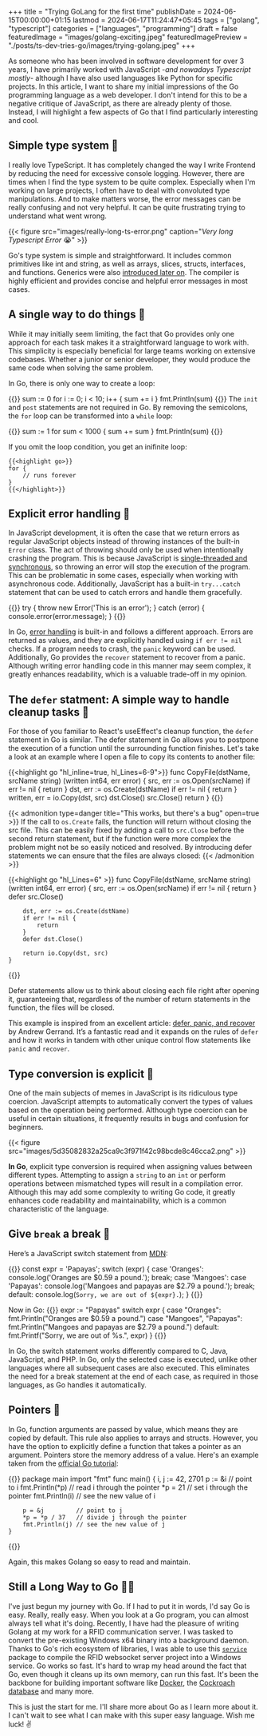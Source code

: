 +++
title = "Trying GoLang for the first time"
publishDate = 2024-06-15T00:00:00+01:15
lastmod = 2024-06-17T11:24:47+05:45
tags = ["golang", "typescript"]
categories = ["languages", "programming"]
draft = false
featuredImage = "images/golang-exciting.jpeg"
featuredImagePreview = "./posts/ts-dev-tries-go/images/trying-golang.jpeg"
+++


As someone who has been involved in software development for over 3 years, I have primarily worked with JavaScript -*and nowadays Typescript mostly*- although I have also used languages like Python for specific projects. In this article, I want to share my initial impressions of the Go programming language as a web developer. I don't intend for this to be a negative critique of JavaScript, as there are already plenty of those. Instead, I will highlight a few aspects of Go that I find particularly interesting and cool.

Simple type system 🎹
------------------

I really love TypeScript. It has completely changed the way I write Frontend by reducing the need for excessive console logging. However, there are times when I find the type system to be quite complex. Especially when I'm working on large projects, I often have to deal with convoluted type manipulations. And to make matters worse, the error messages can be really confusing and not very helpful. It can be quite frustrating trying to understand what went wrong.

{{< figure src="images/really-long-ts-error.png" caption="*Very long Typescript Error* 😭" >}}

Go's type system is simple and straightforward. It includes common primitives like int and string, as well as arrays, slices, structs, interfaces, and functions. Generics were also [introduced later on](https://go.dev/blog/intro-generics). The compiler is highly efficient and provides concise and helpful error messages in most cases.

A single way to do things 🚀
-------------------------

While it may initially seem limiting, the fact that Go provides only one approach for each task makes it a straightforward language to work with. This simplicity is especially beneficial for large teams working on extensive codebases. Whether a junior or senior developer, they would produce the same code when solving the same problem.

In Go, there is only one way to create a loop:

{{<highlight go>}}
sum := 0
for i := 0; i < 10; i++ {
    sum += i
}
    fmt.Println(sum)
{{</highlight>}}
The `init` and `post` statements are not required in Go. By removing the semicolons, the `for` loop can be transformed into a `while` loop:

{{<highlight go>}}
sum := 1
for sum < 1000 {
    sum += sum
}
    fmt.Println(sum)
    {{</highlight>}}


If you omit the loop condition, you get an inifinite loop:

    {{<highlight go>}}
    for {
    	// runs forever
    }
    {{</highlight>}}

Explicit error handling 🚨
--------------------

In JavaScript development, it is often the case that we return errors as regular JavaScript objects instead of throwing instances of the built-in `Error` class. The act of throwing should only be used when intentionally crashing the program. This is because JavaScript is [single-threaded and synchronous](https://groovetechnology.com/blog/why-javascript-is-single-threaded/), so throwing an error will stop the execution of the program. This can be problematic in some cases, especially when working with asynchronous code. Additionally, JavaScript has a built-in `try...catch` statement that can be used to catch errors and handle them gracefully.

{{<highlight javascript>}}
    try {
      throw new Error('This is an error');
    } catch (error) {
      console.error(error.message);
    }
{{</highlight>}}

In Go, [error handling](https://go.dev/blog/error-handling-and-go) is built-in and follows a different approach. Errors are returned as values, and they are explicitly handled using `if err != nil` checks. If a program needs to crash, the `panic` keyword can be used. Additionally, Go provides the `recover` statement to recover from a panic. Although writing error handling code in this manner may seem complex, it greatly enhances readability, which is a valuable trade-off in my opinion.

The `defer` statment: A simple way to handle cleanup tasks 🧹
-----
For those of you familiar to React's useEffect's cleanup function, the `defer` statement in Go is similar. The defer statement in Go allows you to postpone the execution of a function until the surrounding function finishes. Let's take a look at an example where I open a file to copy its contents to another file:

{{<highlight go "hl_inline=true, hl_Lines=6-9">}}
    func CopyFile(dstName, srcName string) (written int64, err error) {
        src, err := os.Open(srcName)
        if err != nil {
            return
        }
        dst, err := os.Create(dstName)
        if err != nil {
            return
        }
        written, err = io.Copy(dst, src)
        dst.Close()
        src.Close()
        return
    }
{{</highlight>}}

{{< admonition type=danger title="This works, but there's a bug" open=true >}}
If the call to `os.Create` fails, the function will return without closing the src file. This can be easily fixed by adding a call to `src.Close` before the second return statement, but if the function were more complex the problem might not be so easily noticed and resolved. By introducing defer statements we can ensure that the files are always closed:
{{< /admonition >}}

{{<highlight go "hl_Lines=6" >}}
    func CopyFile(dstName, srcName string) (written int64, err error) {
        src, err := os.Open(srcName)
        if err != nil {
            return
        }
        defer src.Close()

        dst, err := os.Create(dstName)
        if err != nil {
            return
        }
        defer dst.Close()

        return io.Copy(dst, src)
    }
{{</highlight>}}


Defer statements allow us to think about closing each file right after opening it, guaranteeing that, regardless of the number of return statements in the function, the files will be closed.

This example is inspired from an excellent article: [defer, panic, and recover](https://go.dev/blog/defer-panic-and-recover) by Andrew Gerrand. It’s a fantastic read and it expands on the rules of `defer` and how it works in tandem with other unique control flow statements like `panic` and `recover`.

Type conversion is explicit 🔄
---------------------------
One of the main subjects of memes in JavaScript is its ridiculous type coercion. JavaScript attempts to automatically convert the types of values based on the operation being performed. Although type coercion can be useful in certain situations, it frequently results in bugs and confusion for beginners.

{{< figure src="images/5d35082832a25ca9c3f971f42c98bcde8c46cca2.png" >}}

**In Go**, explicit type conversion is required when assigning values between different types. Attempting to assign a `string` to an `int` or perform operations between mismatched types will result in a compilation error. Although this may add some complexity to writing Go code, it greatly enhances code readability and maintainability, which is a common characteristic of the language.


Give `break` a break 🚫
---------------------------------------------------------

Here’s a JavaScript switch statement from [MDN](https://developer.mozilla.org/en-US/docs/Web/JavaScript/Reference/Statements/switch#try_it):

{{<highlight javascript>}}
    const expr = 'Papayas';
    switch (expr) {
      case 'Oranges':
        console.log('Oranges are $0.59 a pound.');
        break;
      case 'Mangoes':
      case 'Papayas':
        console.log('Mangoes and papayas are $2.79 a pound.');
        break;
      default:
        console.log(`Sorry, we are out of ${expr}.`);
    }
{{</highlight>}}

Now in Go:
{{<highlight go>}}
    expr := "Papayas"
    switch expr {
    case "Oranges":
    	fmt.Println("Oranges are $0.59 a pound.")
    case "Mangoes", "Papayas":
    	fmt.Println("Mangoes and papayas are $2.79 a pound.")
    default:
    	fmt.Printf("Sorry, we are out of %s.", expr)
    }
{{</highlight>}}

In Go, the switch statement works differently compared to C, Java, JavaScript, and PHP. In Go, only the selected case is executed, unlike other languages where all subsequent cases are also executed. This eliminates the need for a break statement at the end of each case, as required in those languages, as Go handles it automatically.

Pointers 🧭
--------

In Go, function arguments are passed by value, which means they are copied by default. This rule also applies to arrays and structs. However, you have the option to explicitly define a function that takes a pointer as an argument. Pointers store the memory address of a value. Here's an example taken from the [official Go tutorial](https://go.dev/tour/moretypes/1):

{{<highlight go>}}
    package main
    import "fmt"
    func main() {
    	i, j := 42, 2701
    	p := &i         // point to i
    	fmt.Println(*p) // read i through the pointer
    	*p = 21         // set i through the pointer
    	fmt.Println(i)  // see the new value of i

    	p = &j         // point to j
    	*p = *p / 37   // divide j through the pointer
    	fmt.Println(j) // see the new value of j
    }
{{</highlight>}}

Again, this makes Golang so easy to read and maintain.



Still a Long Way to Go 🚶‍♂️
----------------

I've just begun my journey with Go. If I had to put it in words, I'd say Go is easy. Really, really easy. When you look at a Go program, you can almost always tell what it's doing. Recently, I have had the pleasure of writing Golang at my work for a RFID communication server. I was tasked to convert the pre-existing Windows x64 binary into a background daemon. Thanks to Go's rich ecosystem of libraries, I was able to use this [`service`](https://github.com/kardianos/service) package to compile the RFID websocket server project into a Windows service. Go works so fast. It's hard to wrap my head around the fact that Go, even though it cleans up its own memory, can run this fast. It's been the backbone for building important software like [Docker](https://www.slideshare.net/slideshow/docker-and-go-why-did-we-decide-to-write-docker-in-go/28015076), the [Cockroach database](https://github.com/cockroachdb/cockroach) and many more.

This is just the start for me. I'll share more about Go as I learn more about it. I can't wait to see what I can make with this super easy language. Wish me luck! ✌

